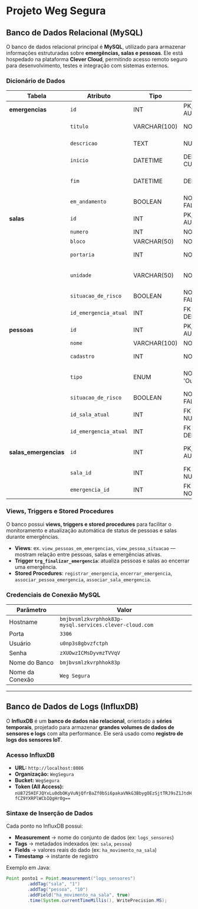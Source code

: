 # Projeto Weg Segura

## Banco de Dados Relacional (MySQL)

O banco de dados relacional principal é **MySQL**, utilizado para armazenar informações estruturadas sobre **emergências, salas e pessoas**. Ele está hospedado na plataforma **Clever Cloud**, permitindo acesso remoto seguro para desenvolvimento, testes e integração com sistemas externos.

### Dicionário de Dados

| Tabela            | Atributo              | Tipo                      | Restrições                                 | Descrição                                                      |
|-------------------|----------------------|---------------------------|--------------------------------------------|----------------------------------------------------------------|
| **emergencias**   | `id`                  | INT                       | PK, AUTO_INCREMENT                         | Identificador único da emergência                              |
|                   | `titulo`              | VARCHAR(100)              | NOT NULL                                   | Título descritivo da emergência                               |
|                   | `descricao`           | TEXT                      | NULLABLE                                   | Texto explicativo detalhando a emergência                      |
|                   | `inicio`              | DATETIME                  | DEFAULT CURRENT_TIMESTAMP                   | Data e hora de início da emergência                            |
|                   | `fim`                 | DATETIME                  | DEFAULT NULL                               | Data e hora de encerramento da emergência                      |
|                   | `em_andamento`        | BOOLEAN                   | NOT NULL DEFAULT FALSE                      | Flag para indicar se a emergência está ativa                   |
| **salas**         | `id`                  | INT                       | PK, AUTO_INCREMENT                         | Identificador único da sala                                    |
|                   | `numero`              | INT                       | NOT NULL                                   | Número da sala                                                |
|                   | `bloco`               | VARCHAR(50)               | NOT NULL                                   | Bloco/setor da sala                                          |
|                   | `portaria`            | INT                       | NOT NULL                                   | Número da portaria associada                                  |
|                   | `unidade`             | VARCHAR(50)               | NOT NULL                                   | Unidade administrativa/organização da sala                    |
|                   | `situacao_de_risco`   | BOOLEAN                   | NOT NULL DEFAULT FALSE                      | Indica se a sala está em situação de risco                    |
|                   | `id_emergencia_atual` | INT                       | FK `emergencias(id)`, DEFAULT NULL         | Emergência atualmente associada à sala                        |
| **pessoas**       | `id`                  | INT                       | PK, AUTO_INCREMENT                         | Identificador único da pessoa                                 |
|                   | `nome`                | VARCHAR(100)              | NOT NULL                                   | Nome completo da pessoa                                       |
|                   | `cadastro`            | INT                       | NOT NULL, UNIQUE                           | Número único de cadastro (ex: matrícula)                      |
|                   | `tipo`                | ENUM                      | NOT NULL DEFAULT 'Outro'                    | Tipo da pessoa (Colaborador, Visitante, Terceiro, etc.)       |
|                   | `situacao_de_risco`   | BOOLEAN                   | NOT NULL DEFAULT FALSE                      | Indica se a pessoa está em situação de risco                  |
|                   | `id_sala_atual`       | INT                       | FK `salas(id)`, NOT NULL                    | Sala atual onde a pessoa está alocada                         |
|                   | `id_emergencia_atual` | INT                       | FK `emergencias(id)`, DEFAULT NULL         | Emergência associada à pessoa                                 |
| **salas_emergencias** | `id`               | INT                       | PK, AUTO_INCREMENT                         | Identificador único da relação entre sala e emergência       |
|                   | `sala_id`             | INT                       | FK `salas(id)`, NOT NULL                    | Sala associada                                               |
|                   | `emergencia_id`       | INT                       | FK `emergencias(id)`, NOT NULL              | Emergência associada                                         |

### Views, Triggers e Stored Procedures

O banco possui **views, triggers e stored procedures** para facilitar o monitoramento e atualização automática de status de pessoas e salas durante emergências.

- **Views**: ex. `view_pessoas_em_emergencias`, `view_pessoa_situacao` — mostram relação entre pessoas, salas e emergências ativas.
- **Trigger `trg_finalizar_emergencia`**: atualiza pessoas e salas ao encerrar uma emergência.
- **Stored Procedures**: `registrar_emergencia`, `encerrar_emergencia`, `associar_pessoa_emergencia`, `associar_sala_emergencia`.

### Credenciais de Conexão MySQL

| Parâmetro        | Valor                                                  |
|------------------|--------------------------------------------------------|
| Hostname         | `bmjbvsmlzkvrphhok83p-mysql.services.clever-cloud.com` |
| Porta            | `3306`                                                 |
| Usuário          | `u0np3s8gbvzfctph`                                     |
| Senha            | `zXUOwzICMsDyvmzTVVqV`                                 |
| Nome do Banco    | `bmjbvsmlzkvrphhok83p`                                 |
| Nome da Conexão  | `Weg Segura`                                           |

---

## Banco de Dados de Logs (InfluxDB)

O **InfluxDB** é um **banco de dados não relacional**, orientado a **séries temporais**, projetado para armazenar **grandes volumes de dados de sensores e logs** com alta performance. Ele será usado como **registro de logs dos sensores IoT**.

### Acesso InfluxDB

- **URL:** `http://localhost:8086`
- **Organização:** `WegSegura`
- **Bucket:** `WegSegura`
- **Token (All Access):** `nU8725HIFJQYxLu0dbOKyVuNjQfrBaZf0bSi6pakaVNkG3BbygOEzSjtTRJ9sZ1JtdHfCZ9YXRPlWCbIQgHr0g==`

### Sintaxe de Inserção de Dados

Cada ponto no InfluxDB possui:

- **Measurement** → nome do conjunto de dados (ex: `logs_sensores`)
- **Tags** → metadados indexados (ex: `sala`, `pessoa`)
- **Fields** → valores reais do dado (ex: `ha_movimento_na_sala`)
- **Timestamp** → instante de registro

Exemplo em Java:

```java
Point ponto1 = Point.measurement("logs_sensores")
        .addTag("sala", "1")
        .addTag("pessoa", "10")
        .addField("ha_movimento_na_sala", true)
        .time(System.currentTimeMillis(), WritePrecision.MS);
